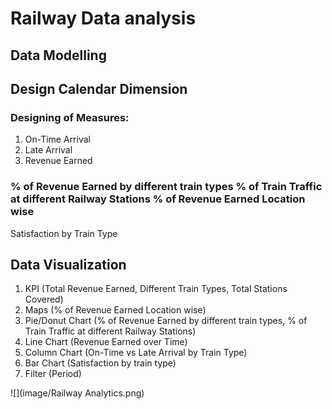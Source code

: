 # Railway Data analysis
## Data Modelling
## Design Calendar Dimension
### Designing of Measures:
1. On-Time Arrival
2. Late Arrival
3. Revenue Earned
### % of Revenue Earned by different train types % of Train Traffic at different Railway Stations % of Revenue Earned Location wise
Satisfaction by Train Type
## Data Visualization
1. KPI (Total Revenue Earned, Different Train Types, Total Stations Covered)
2. Maps (% of Revenue Earned Location wise)
3. Pie/Donut Chart (% of Revenue Earned by different train types, % of Train Traffic at different Railway Stations)
4. Line Chart (Revenue Earned over Time)
5. Column Chart (On-Time vs Late Arrival by Train Type)
6. Bar Chart (Satisfaction by train type)
7. Filter (Period)

![](image/Railway Analytics.png)
